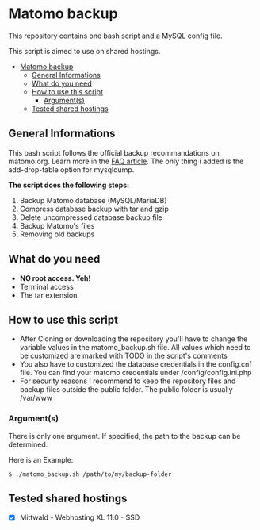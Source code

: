 # Matomo backup

This repository contains one bash script and a MySQL config file.

This script is aimed to use on shared hostings.

- [Matomo backup](#matomo-backup)
  - [General Informations](#general-informations)
  - [What do you need](#what-do-you-need)
  - [How to use this script](#how-to-use-this-script)
    - [Argument(s)](#arguments)
  - [Tested shared hostings](#tested-shared-hostings)

## General Informations

This bash script follows the official backup recommandations on matomo.org. Learn more in the [FAQ article](https://matomo.org/faq/how-to/how-do-i-backup-and-restore-the-matomo-data/).
The only thing i added is the add-drop-table option for mysqldump.

**The script does the following steps:**

1. Backup Matomo database (MySQL/MariaDB)
2. Compress database backup with tar and gzip
3. Delete uncompressed database backup file
4. Backup Matomo's files
5. Removing old backups

## What do you need

- **NO root access. Yeh!**
- Terminal access
- The tar extension

## How to use this script

- After Cloning or downloading the repository you'll have to change the variable values in the matomo_backup.sh file. All values which need to be customized are marked with TODO in the script's comments
- You also have to customized the database credentials in the config.cnf file. You can find your matomo credentials under /config/config.ini.php
- For security reasons I recommend to keep the repository files and backup files outside the public folder. The public folder is usually /var/www

### Argument(s)

There is only one argument. If specified, the path to the backup can be determined.

Here is an Example:

```$ ./matomo_backup.sh /path/to/my/backup-folder```

## Tested shared hostings

- [x] Mittwald - Webhosting XL 11.0 - SSD
